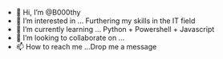 - 👋 Hi, I’m @B000thy
- 👀 I’m interested in ... Furthering my skills in the IT field 
- 🌱 I’m currently learning ... Python + Powershell + Javascript
- 💞️ I’m looking to collaborate on ...
- 📫 How to reach me ...Drop me a message

<!---
B000thy/B000thy is a ✨ special ✨ repository because its `README.md` (this file) appears on your GitHub profile.
You can click the Preview link to take a look at your changes.
--->
